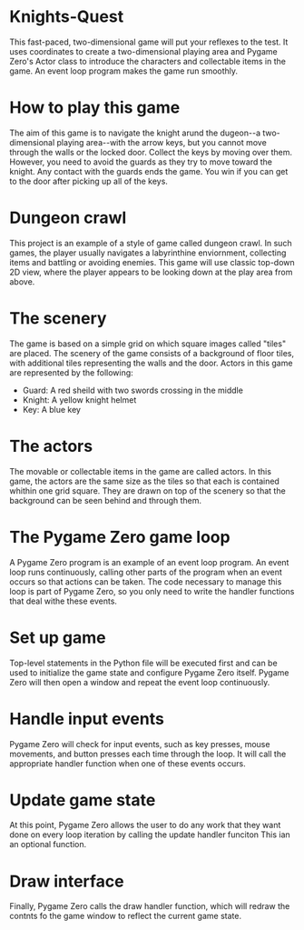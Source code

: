 # Knights-Quest
This fast-paced, two-dimensional game will put your reflexes to the test. It uses coordinates to create a two-dimensional playing area and Pygame Zero's Actor class to introduce the characters and collectable items in the game. An event loop program makes the game run smoothly.
# How to play this game
The aim of this game is to navigate the knight arund the dugeon--a two-dimensional playing area--with the arrow keys, but you cannot move through the walls or the locked door. Collect the keys by moving over them. However, you need to avoid the guards as they try to move toward the knight. Any contact with the guards ends the game. You win if you can get to the door after picking up all of the keys.
# Dungeon crawl
This project is an example of a style of game called dungeon crawl. In such games, the player usually navigates a labyrinthine enviornment, collecting items and battling or avoiding enemies. This game will use classic top-down 2D view, where the player appears to be looking down at the play area from above.
# The scenery
The game is based on a simple grid on which square images called "tiles" are placed. The scenery of the game consists of a background of floor tiles, with additional tiles representing the walls and the door.
Actors in this game are represented by the following:
- Guard: A red sheild with two swords crossing in the middle
- Knight: A yellow knight helmet
- Key: A blue key
# The actors
The movable or collectable items in the game are called actors. In this game, the actors are the same size as the tiles so that each is contained whithin one grid square. They are drawn on top of the scenery so that the background can be seen behind and through them. 
# The Pygame Zero game loop
A Pygame Zero program is an example of an event loop program. An event loop runs continuously, calling other parts of the program when an event occurs so that actions can be taken. The code necessary to manage this loop is part of Pygame Zero, so you only need to write the handler functions that deal withe these events. 
# Set up game
Top-level statements in the Python file will be executed first and can be used to initialize the game state and configure Pygame Zero itself. Pygame Zero will then open a window and repeat the event loop continuously.
# Handle input events
Pygame Zero will check for input events, such as key presses, mouse movements, and button presses each time through the loop. It will call the appropriate handler function when one of these events occurs.
# Update game state
At this point, Pygame Zero allows the user to do any work that they want done on every loop iteration by calling the update handler funciton This ian an optional function.
# Draw interface
Finally, Pygame Zero calls the draw handler function, which will redraw the contnts fo the game window to reflect the current game state.
